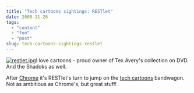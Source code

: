 ```yaml
---
title: "Tech cartoons sightings: RESTlet"
date: 2008-11-26
tags: 
  - "content"
  - "fun"
  - "post"
slug: tech-cartoons-sightings-restlet
---
```


[![restlet.jpg](/assets/images/restlet.jpg)](http://blog.noelios.com/2008/11/25/cartoon-presents-restlet/)I love cartoons - proud owner of Tex Avery's collection on DVD. And the Shadoks as well.

After [Chrome](http://grep.codeconsult.ch/2008/09/02/google-chrome-cartoon-rocks/) it's RESTlet's turn to jump on the [tech cartoons](http://blog.noelios.com/2008/11/25/cartoon-presents-restlet/) bandwagon. Not as ambitious as Chrome's, but great stuff!
